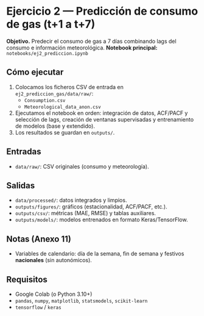 # Ejercicio 2 — Predicción de consumo de gas (t+1 a t+7)

**Objetivo.** Predecir el consumo de gas a 7 días combinando lags del consumo e información meteorológica.
**Notebook principal:** `notebooks/ej2_prediccion.ipynb`

## Cómo ejecutar
1. Colocamos los ficheros CSV de entrada en `ej2_prediccion_gas/data/raw/`:
   - `Consumption.csv`
   - `Meteorological_data_anon.csv`
2. Ejecutamos el notebook en orden: integración de datos, ACF/PACF y selección de lags, creación de ventanas supervisadas y entrenamiento de modelos (base y extendido).
3. Los resultados se guardan en `outputs/`.

## Entradas
- `data/raw/`: CSV originales (consumo y meteorología).

## Salidas
- `data/processed/`: datos integrados y limpios.
- `outputs/figures/`: gráficos (estacionalidad, ACF/PACF, etc.).
- `outputs/csv/`: métricas (MAE, RMSE) y tablas auxiliares.
- `outputs/models/`: modelos entrenados en formato Keras/TensorFlow.

## Notas (Anexo 11)
- Variables de calendario: día de la semana, fin de semana y festivos **nacionales** (sin autonómicos).
## Requisitos
- Google Colab (o Python 3.10+)
- `pandas`, `numpy`, `matplotlib`, `statsmodels`, `scikit-learn`
- `tensorflow` / `keras`
